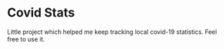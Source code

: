 # Covid Stats
Little project which helped me keep tracking local covid-19 statistics. Feel free to use it.
